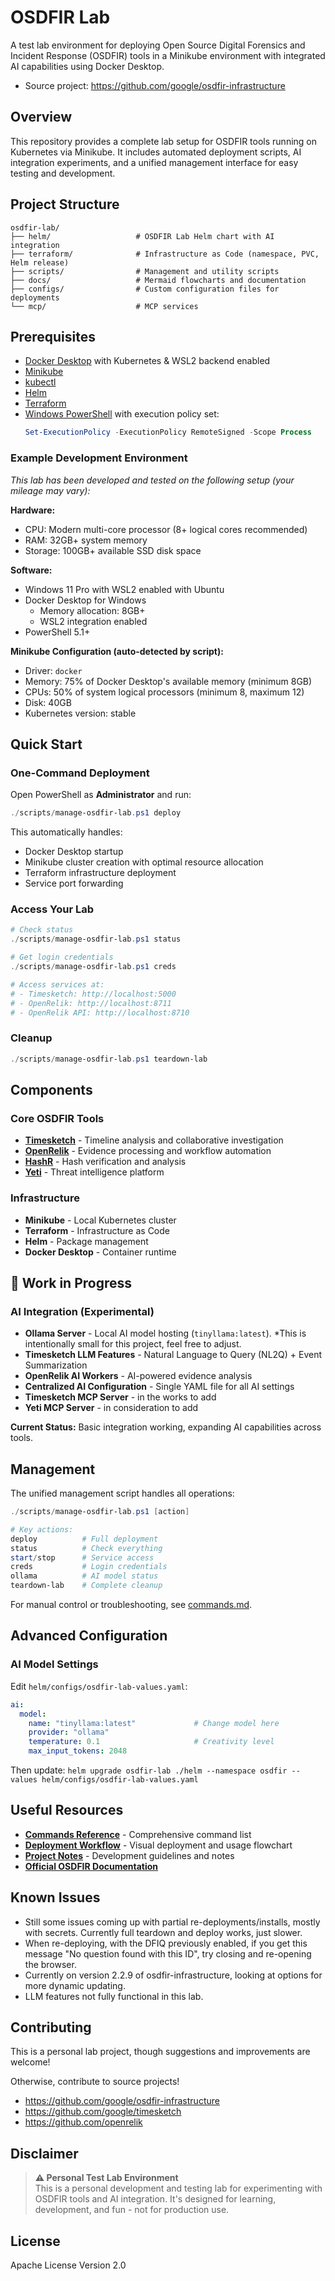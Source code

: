 # OSDFIR Lab

A test lab environment for deploying Open Source Digital Forensics and Incident Response (OSDFIR) tools in a Minikube environment with integrated AI capabilities using Docker Desktop.

- Source project: https://github.com/google/osdfir-infrastructure

## Overview

This repository provides a complete lab setup for OSDFIR tools running on Kubernetes via Minikube. It includes automated deployment scripts, AI integration experiments, and a unified management interface for easy testing and development.

## Project Structure

```
osdfir-lab/
├── helm/                   # OSDFIR Lab Helm chart with AI integration
├── terraform/              # Infrastructure as Code (namespace, PVC, Helm release)
├── scripts/                # Management and utility scripts
├── docs/                   # Mermaid flowcharts and documentation
├── configs/                # Custom configuration files for deployments
└── mcp/                    # MCP services
```

## Prerequisites

- [Docker Desktop](https://www.docker.com/products/docker-desktop/) with Kubernetes & WSL2 backend enabled
- [Minikube](https://minikube.sigs.k8s.io/docs/start/)
- [kubectl](https://kubernetes.io/docs/tasks/tools/)
- [Helm](https://helm.sh/docs/intro/install/)
- [Terraform](https://www.terraform.io/downloads)
- [Windows PowerShell](https://docs.microsoft.com/en-us/powershell/) with execution policy set:
  ```powershell
  Set-ExecutionPolicy -ExecutionPolicy RemoteSigned -Scope Process
  ```

### Example Development Environment

*This lab has been developed and tested on the following setup (your mileage may vary):*

**Hardware:**
- CPU: Modern multi-core processor (8+ logical cores recommended)
- RAM: 32GB+ system memory
- Storage: 100GB+ available SSD disk space

**Software:**
- Windows 11 Pro with WSL2 enabled with Ubuntu
- Docker Desktop for Windows
  - Memory allocation: 8GB+
  - WSL2 integration enabled
- PowerShell 5.1+

**Minikube Configuration (auto-detected by script):**
- Driver: `docker`
- Memory: 75% of Docker Desktop's available memory (minimum 8GB)
- CPUs: 50% of system logical processors (minimum 8, maximum 12)
- Disk: 40GB
- Kubernetes version: stable

## Quick Start

### One-Command Deployment

Open PowerShell as **Administrator** and run:

```powershell
./scripts/manage-osdfir-lab.ps1 deploy
```

This automatically handles:
- Docker Desktop startup
- Minikube cluster creation with optimal resource allocation
- Terraform infrastructure deployment
- Service port forwarding

### Access Your Lab

```powershell
# Check status
./scripts/manage-osdfir-lab.ps1 status

# Get login credentials
./scripts/manage-osdfir-lab.ps1 creds

# Access services at:
# - Timesketch: http://localhost:5000
# - OpenRelik: http://localhost:8711
# - OpenRelik API: http://localhost:8710
```

### Cleanup

```powershell
./scripts/manage-osdfir-lab.ps1 teardown-lab
```

## Components

### Core OSDFIR Tools

- **[Timesketch](https://timesketch.org/)** - Timeline analysis and collaborative investigation
- **[OpenRelik](https://openrelik.org/)** - Evidence processing and workflow automation  
- **[HashR](https://osdfir.blogspot.com/2024/03/introducing-hashr.html)** - Hash verification and analysis
- **[Yeti](https://yeti-platform.io/)** - Threat intelligence platform

### Infrastructure

- **Minikube** - Local Kubernetes cluster
- **Terraform** - Infrastructure as Code
- **Helm** - Package management
- **Docker Desktop** - Container runtime

## 🚧 Work in Progress

### AI Integration (Experimental)

- **Ollama Server** - Local AI model hosting (`tinyllama:latest`). *This is intentionally small for this project, feel free to adjust.
- **Timesketch LLM Features** - Natural Language to Query (NL2Q) + Event Summarization
- **OpenRelik AI Workers** - AI-powered evidence analysis
- **Centralized AI Configuration** - Single YAML file for all AI settings
- **Timesketch MCP Server** - in the works to add
- **Yeti MCP Server** - in consideration to add

**Current Status:** Basic integration working, expanding AI capabilities across tools.

## Management

The unified management script handles all operations:

```powershell
./scripts/manage-osdfir-lab.ps1 [action]

# Key actions:
deploy          # Full deployment
status          # Check everything
start/stop      # Service access
creds           # Login credentials
ollama          # AI model status
teardown-lab    # Complete cleanup
```

For manual control or troubleshooting, see [commands.md](commands.md).

## Advanced Configuration

### AI Model Settings

Edit `helm/configs/osdfir-lab-values.yaml`:

```yaml
ai:
  model:
    name: "tinyllama:latest"             # Change model here
    provider: "ollama"
    temperature: 0.1                     # Creativity level
    max_input_tokens: 2048
```

Then update: `helm upgrade osdfir-lab ./helm --namespace osdfir --values helm/configs/osdfir-lab-values.yaml`

## Useful Resources

- **[Commands Reference](commands.md)** - Comprehensive command list
- **[Deployment Workflow](docs/workflow.mmd)** - Visual deployment and usage flowchart
- **[Project Notes](notes.md)** - Development guidelines and notes
- **[Official OSDFIR Documentation](https://osdfir.org/)**

## Known Issues
- Still some issues coming up with partial re-deployments/installs, mostly with secrets. Currently full teardown and deploy works, just slower.
- When re-deploying, with the DFIQ previously enabled, if you get this message "No question found with this ID", try closing and re-opening the browser.
- Currently on version 2.2.9 of osdfir-infrastructure, looking at options for more dynamic updating.
- LLM features not fully functional in this lab.

## Contributing

This is a personal lab project, though suggestions and improvements are welcome! 

Otherwise, contribute to source projects!
- https://github.com/google/osdfir-infrastructure
- https://github.com/google/timesketch
- https://github.com/openrelik


## Disclaimer

> **⚠️ Personal Test Lab Environment**  
> This is a personal development and testing lab for experimenting with OSDFIR tools and AI integration. It's designed for learning, development, and fun - not for production use.

## License

Apache License Version 2.0
